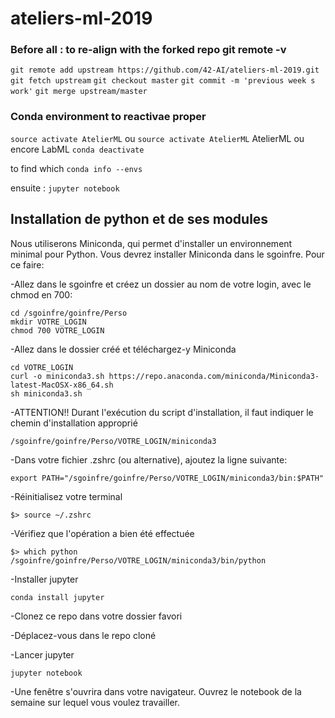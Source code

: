 # ateliers-ml-2019

### Before all : to re-align with the forked repo git remote -v
`git remote add upstream https://github.com/42-AI/ateliers-ml-2019.git`
`git fetch upstream`
`git checkout master`
`git commit -m 'previous week s work'`
`git merge upstream/master`

### Conda environment to reactivae proper
`source activate AtelierML` ou `source activate AtelierML`
AtelierML ou encore LabML
`conda deactivate`

to find which `conda info --envs`

ensuite :
`jupyter notebook`

## Installation de python et de ses modules

Nous utiliserons Miniconda, qui permet d'installer un environnement minimal pour Python. Vous devrez installer Miniconda dans le sgoinfre. Pour ce faire:

  -Allez dans le sgoinfre et créez un dossier au nom de votre login, avec le chmod en 700:

    cd /sgoinfre/goinfre/Perso
    mkdir VOTRE_LOGIN
    chmod 700 VOTRE_LOGIN

  -Allez dans le dossier créé et téléchargez-y Miniconda

    cd VOTRE_LOGIN
    curl -o miniconda3.sh https://repo.anaconda.com/miniconda/Miniconda3-latest-MacOSX-x86_64.sh
    sh miniconda3.sh
  
  -ATTENTION!! Durant l'exécution du script d'installation, il faut indiquer le chemin d'installation approprié

    /sgoinfre/goinfre/Perso/VOTRE_LOGIN/miniconda3

  -Dans votre fichier .zshrc (ou alternative), ajoutez la ligne suivante:

    export PATH="/sgoinfre/goinfre/Perso/VOTRE_LOGIN/miniconda3/bin:$PATH"

  -Réinitialisez votre terminal

    $> source ~/.zshrc

  -Vérifiez que l'opération a bien été effectuée

    $> which python
    /sgoinfre/goinfre/Perso/VOTRE_LOGIN/miniconda3/bin/python

  -Installer jupyter
  
    conda install jupyter
  
  -Clonez ce repo dans votre dossier favori
  
  -Déplacez-vous dans le repo cloné
  
  -Lancer jupyter
    
    jupyter notebook
    
  -Une fenêtre s'ouvrira dans votre navigateur. Ouvrez le notebook de la semaine sur lequel vous voulez travailler.
